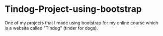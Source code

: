 # Tindog-Project-using-bootstrap
One of my projects that I made using bootstrap for my online course which is a website called "Tindog" (tinder for dogs).
